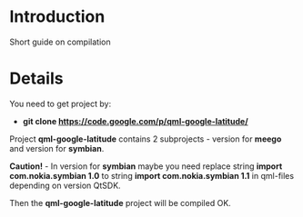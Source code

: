 # Introduction #

Short guide on compilation


# Details #

You need to get project by:

  * **git clone https://code.google.com/p/qml-google-latitude/**


Project **qml-google-latitude** contains 2 subprojects - version for **meego** and version for **symbian**.

**Caution!** - In version for **symbian** maybe you need replace string **import com.nokia.symbian 1.0** to string **import com.nokia.symbian 1.1** in qml-files depending on version QtSDK.

Then the **qml-google-latitude** project will be compiled OK.